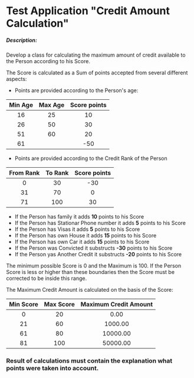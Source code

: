 # Test Application "Credit Amount Calculation"

##### Description:
Develop a class for calculating the maximum amount of credit available to the Person according to his Score.

The Score is calculated as a Sum of points accepted from several different aspects:

- Points are provided according to the Person's age:

| Min Age | Max Age | Score points |
| :-------: | :-------: | :------------: |
| 16 | 25 | 10 |
| 26 | 50 | 30 |
| 51 | 60 | 20 |
| 61 |    | -50 |

- Points are provided according to the Credit Rank of the Person

| From Rank | To Rank | Score points |
| :-------: | :-------: | :------------: |
| 0 | 30 | -30 |
| 31 | 70 | 0 |
| 71 | 100 | 30 |

- If the Person has family it adds **10** points to his Score
- If the Person has Stationar Phone number it adds **5** points to his Score
- If the Person has Visas it adds **5** points to his Score
- If the Person has own House it adds **15** points to his Score
- If the Person has own Car it adds **15** points to his Score
- If the Person was Convicted it substructs **-30** points to his Score
- If the Person yas Another Credit it substructs **-20** points to his Score

The minimum possible Score is 0 and the Maximum is 100. If the Person Score is less or higher than these boundaries then the Score must be corrected to be inside this range.

The Maximum Credit Amount is calculated on the basis of the Score:

| Min Score | Max Score | Maximum Credit Amount |
| :-------: | :-------: | :------------: |
| 0 | 20 | 0.00 |
| 21 | 60 | 1000.00 |
| 61 | 80 | 10000.00 |
| 81 | 100 | 50000.00 |

### Result of calculations must contain the explanation what points were taken into account.
